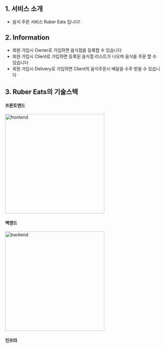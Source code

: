 ## 1. 서비스 소개

- 음식 주문 서비스 Ruber Eats 입니다!

## 2. Information

- 회원 가입시 Owner로 가입하면 음식점을 등록할 수 있습니다
- 회원 가입시 Client로 가입하면 등록된 음식점 리스트가 나오며 음식을 주문 할 수 있습니다
- 회원 가입시 Delivery로 가입하면 Client의 음식주문시 배달을 수주 받을 수 있습니다

## 3. Ruber Eats의 기술스택

#### 프론트엔드

<img width="322" alt="frontend" src="https://user-images.githubusercontent.com/30823551/208224199-257dff7b-0408-4969-8fd5-d79810920483.png">

#### 백엔드

<img width="322" alt="backend" src="https://user-images.githubusercontent.com/30823551/208224200-c565d857-918b-41a5-8940-a50f7a2b8ec9.png">

#### 인프라

<p>
</p>
